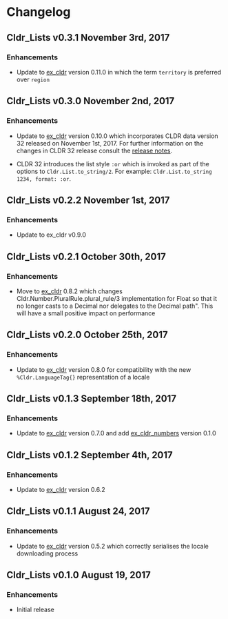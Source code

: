 # Changelog

## Cldr_Lists v0.3.1 November 3rd, 2017

### Enhancements

* Update to [ex_cldr](https://hex.pm/packages/ex_cldr) version 0.11.0 in which the term `territory` is preferred over `region`

## Cldr_Lists v0.3.0 November 2nd, 2017

### Enhancements

* Update to [ex_cldr](https://hex.pm/packages/ex_cldr) version 0.10.0 which incorporates CLDR data version 32 released on November 1st, 2017.  For further information on the changes in CLDR 32 release consult the [release notes](http://cldr.unicode.org/index/downloads/cldr-32).

* CLDR 32 introduces the list style `:or` which is invoked as part of the options to `Cldr.List.to_string/2`.  For example: `Cldr.List.to_string 1234, format: :or`.

## Cldr_Lists v0.2.2 November 1st, 2017

### Enhancements

* Update to ex_cldr v0.9.0

## Cldr_Lists v0.2.1 October 30th, 2017

### Enhancements

* Move to [ex_cldr](https://hex.pm/packages/ex_cldr) 0.8.2 which changes Cldr.Number.PluralRule.plural_rule/3 implementation for Float so that it no longer casts to a Decimal nor delegates to the Decimal path".  This will have a small positive impact on performance

## Cldr_Lists v0.2.0 October 25th, 2017

### Enhancements

* Update to [ex_cldr](https://hex.pm/packages/ex_cldr) version 0.8.0 for compatibility with the new `%Cldr.LanguageTag{}` representation of a locale

## Cldr_Lists v0.1.3 September 18th, 2017

### Enhancements

* Update to [ex_cldr](https://hex.pm/packages/ex_cldr) version 0.7.0 and add [ex_cldr_numbers](https://hex.pm/packages/ex_numbers) version 0.1.0

## Cldr_Lists v0.1.2 September 4th, 2017

### Enhancements

* Update to [ex_cldr](https://hex.pm/packages/ex_cldr) version 0.6.2

## Cldr_Lists v0.1.1 August 24, 2017

### Enhancements

* Update to [ex_cldr](https://hex.pm/packages/ex_cldr) version 0.5.2 which correctly serialises the locale downloading process

## Cldr_Lists v0.1.0 August 19, 2017

### Enhancements

* Initial release